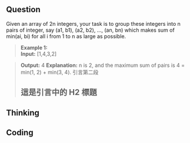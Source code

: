 ## Question
Given an array of 2n integers, your task is to group these integers into n pairs of integer, say (a1, b1), (a2, b2), ..., (an, bn) which makes sum of min(ai, bi) for all i from 1 to n as large as possible.
> **Example 1:** </br> 
> **Input:** [1,4,3,2]

> **Output:** 4
> **Explanation:** n is 2, and the maximum sum of pairs is 4 = min(1, 2) + min(3, 4).
> 引言第二段
>
> ## 這是引言中的 H2 標題
## Thinking
## Coding

